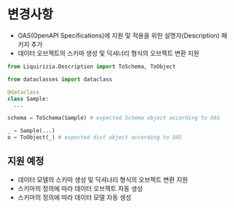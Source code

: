 # 변경사항

- OAS(OpenAPI Specifications)에 지원 및 적용을 위한 설명자(Description) 패키지 추가
- 데이터 오브젝트의 스키마 생성 및 딕셔너리 형식의 오브젝트 변환 지원

```python
from Liquirizia.Description import ToSchema, ToObject

from dataclasses import dataclass

@dataclass
class Sample:
  ...

schema = ToSchema(Sample) # expected Schema object according to OAS

_ = Sample(...)
o = ToObject(_) # expected dict object according to OAS
```

## 지원 예정

- 데이터 모델의 스키마 생성 및 딕셔너리 형식의 오브젝트 변환 지원
- 스키마의 정의에 따라 데이터 오브젝트 자동 생성
- 스키마의 정의에 따라 데이터 모델 자동 생성
